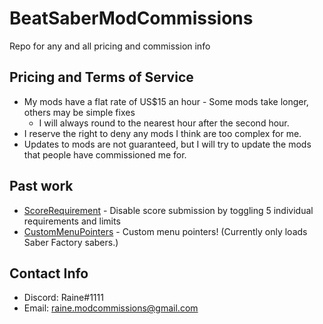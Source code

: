 # BeatSaberModCommissions
Repo for any and all pricing and commission info

## Pricing and Terms of Service
* My mods have a flat rate of US$15 an hour - Some mods take longer, others may be simple fixes
  * I will always round to the nearest hour after the second hour.
* I reserve the right to deny any mods I think are too complex for me.
* Updates to mods are not guaranteed, but I will try to update the mods that people have commissioned me for.

## Past work
* [ScoreRequirement](https://github.com/dawnvt/scorerequirement) - Disable score submission by toggling 5 individual requirements and limits
* [CustomMenuPointers](https://github.com/dawnvt/custommenupointers) - Custom menu pointers! (Currently only loads Saber Factory sabers.)

## Contact Info
* Discord: Raine#1111
* Email: raine.modcommissions@gmail.com
